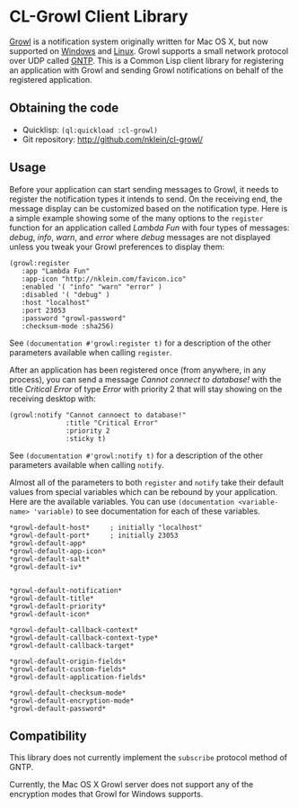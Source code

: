 # CL-Growl Client Library

[Growl][growl] is a notification system originally written for Mac OS
X, but now supported on [Windows][gfw] and [Linux][gfl].  Growl
supports a small network protocol over UDP called [GNTP][gntp].  This
is a Common Lisp client library for registering an application with
Growl and sending Growl notifications on behalf of the registered
application.

  [growl]: http://growl.info
  [gfw]: http://www.growlforwindows.com/gfw/
  [gfl]: http://mattn.github.io/growl-for-linux/
  [gntp]: http://growl.info/documentation/developer/gntp.php

## Obtaining the code

* Quicklisp: `(ql:quickload :cl-growl)`
* Git repository: <http://github.com/nklein/cl-growl/>

## Usage

Before your application can start sending messages to Growl, it needs
to register the notification types it intends to send. On the
receiving end, the message display can be customized based on the
notification type.  Here is a simple example showing some of the many
options to the `register` function for an application called _Lambda
Fun_ with four types of messages: _debug_, _info_, _warn_, and _error_
where _debug_ messages are not displayed unless you tweak your Growl
preferences to display them:

    (growl:register
       :app "Lambda Fun"
       :app-icon "http://nklein.com/favicon.ico"
       :enabled '( "info" "warn" "error" )
       :disabled '( "debug" )
       :host "localhost"
       :port 23053
       :password "growl-password"
       :checksum-mode :sha256)

See `(documentation #'growl:register t)` for a description of the
other parameters available when calling `register`.

After an application has been registered once (from anywhere, in any
process), you can send a message _Cannot connect to database!_ with
the title _Critical Error_ of type _Error_ with priority 2 that will
stay showing on the receiving desktop with:

    (growl:notify "Cannot cannoect to database!"
	              :title "Critical Error"
                  :priority 2
                  :sticky t)

See `(documentation #'growl:notify t)` for a description of the
other parameters available when calling `notify`.

Almost all of the parameters to both `register` and `notify` take
their default values from special variables which can be rebound by
your application.  Here are the available variables.  You can use
`(documentation <variable-name> 'variable)` to see documentation for
each of these variables.

    *growl-default-host*     ; initially "localhost"
    *growl-default-port*     ; initially 23053
    *growl-default-app*
    *growl-default-app-icon*
    *growl-default-salt*
    *growl-default-iv*


    *growl-default-notification*
    *growl-default-title*
    *growl-default-priority*
    *growl-default-icon*

    *growl-default-callback-context*
    *growl-default-callback-context-type*
    *growl-default-callback-target*

    *growl-default-origin-fields*
    *growl-default-custom-fields*
    *growl-default-application-fields*

    *growl-default-checksum-mode*
    *growl-default-encryption-mode*
    *growl-default-password*

## Compatibility

This library does not currently implement the `subscribe` protocol
method of GNTP.

Currently, the Mac OS X Growl server does not support any of the
encryption modes that Growl for Windows supports.
